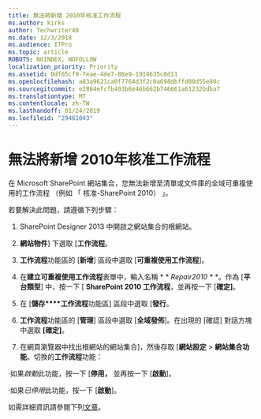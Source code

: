 ```yaml
---
title: 無法將新增 2010年核准工作流程
ms.author: kirks
author: Techwriter40
ms.date: 12/3/2018
ms.audience: ITPro
ms.topic: article
ROBOTS: NOINDEX, NOFOLLOW
localization_priority: Priority
ms.assetid: 0df65cf9-7eae-4de7-88e9-1914635c8d11
ms.openlocfilehash: a83a9621ca0f7764d3f2c0a698dbffd80d55e80c
ms.sourcegitcommit: e2864efcfb493b6e46b662b746661a61232bdba7
ms.translationtype: MT
ms.contentlocale: zh-TW
ms.lasthandoff: 01/24/2019
ms.locfileid: "29461043"
---
```

# <a name="unable-to-add-2010-approval-workflow"></a>無法將新增 2010年核准工作流程

在 Microsoft SharePoint 網站集合，您無法新增至清單或文件庫的全域可重複使用的工作流程 （例如 「 核准-SharePoint 2010） 」。
  
若要解決此問題，請遵循下列步驟： 
  
1. SharePoint Designer 2013 中開啟之網站集合的根網站。
  
2. **網站物件**] 下選取 [**工作流程**。 
  
3. **工作流程**功能區的 [**新增**] 區段中選取 [**可重複使用工作流程**]。 
  
4. 在**建立可重複使用工作流程**表單中，輸入名稱 * * *Repair2010* * *。作為 [**平台類型**] 中，按一下 [ **SharePoint 2010 工作流程**，並再按一下 [**確定]**。 
  
1. 在 [**儲存****工作流程**功能區] 區段中選取 [**發行**。 
  
2. **工作流程**功能區的 [**管理**] 區段中選取 [**全域發佈**]。在出現的 [確認] 對話方塊中選取 **[確定]**。 
  
3. 在網頁瀏覽器中找出根網站的網站集合]，然後存取 [**網站設定** \> **網站集合功能**。切換的**工作流程**功能： 
  
·如果*啟動*此功能，按一下 [**停用，** 並再按一下 [**啟動**]。 
  
·如果*已停用*此功能，按一下 [**啟動**]。 
  
如需詳細資訊請參閱下列[文章](https://go.microsoft.com/fwlink/?linkid=2047770&amp;clcid=0x409)。
  

